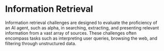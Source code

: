 # Information Retrieval

Information retrieval challenges are designed to evaluate the proficiency of an AI agent, such as alpha, in searching, extracting, and presenting relevant information from a vast array of sources. These challenges often encompass tasks such as interpreting user queries, browsing the web, and filtering through unstructured data.
